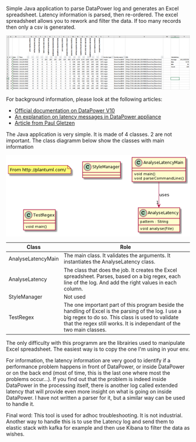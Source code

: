 Simple Java application to parse DataPower log and generates an Excel spreadsheet. 
Latency information is parsed, then re-ordered. The excel spreadsheet allows you to rework and filter the data.
If too many records then only a csv is generated.

![Sample result](./images/SampleResult.png)


For background information, please look at the following articles:
* [Official documentation on DataPower V10](https://www.ibm.com/support/knowledgecenter/SS9H2Y_10.0/com.ibm.dp.doc/latency_messages.html)
* [An explanation on latency messages in DataPower appliance ](https://www.ibm.com/support/pages/latency-messages-datapower-appliance)
* [Article from Paul Gletzen](http://pglezen.github.io/dpShowLatency/ShowLatency.html)

The Java application is very simple. It is made of 4 classes. 2 are not important.
The class diagramm below show the classes with main information

![Class diagramm](./images/class-diag.png)

| Class              | Role                                                                                                                                                                                                                                   |
|--------------------|----------------------------------------------------------------------------------------------------------------------------------------------------------------------------------------------------------------------------------------|
| AnalyseLatencyMain | The main class. It validates the arguments. It instantiates the AnalyseLatency class.                                                                                                                                                  |
| AnalyseLatency     | The class that does the job. It creates the Excel spreadsheet. Parses, based on a big regex, each line of the log. And add the right values in each column.                                                                            |
| StyleManager       | Not used                                                                                                                                                                                                                               |
| TestRegex          | The one important part of this program beside the handling of Excel is the parsing of the log. I use a big regex to do so. This class is used to validate that the regex still works. It is independant of the two main classes.       |


The only difficulty with this programm are the librairies used to manipulate Excel spreadsheet. The easiest way is to copy the one I'm using in your env.

For information, the latency information are very good to identify if a performance problem happens in front of DataPower, or inside DataPower or on the back end (most of time, this is the last one where most the problems occur...).
If you find out that the problem is indeed inside DataPower in the processing itself, there is another log called extended latency that will provide even more insight on what is going on inside DataPower. I have not written a parser for it, but a similar way can be used to handle it.

Final word: This tool is used for adhoc troubleshooting. It is not industrial. Another way to handle this is to use the Latency log and send them to elastic stack with kafka for example and then use Kibana to filter the data as wishes.